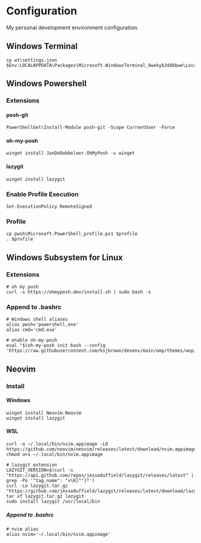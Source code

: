 # Configuration

My personal development environment configuration.

## Windows Terminal

    cp wt\settings.json $Env:LOCALAPPDATA\Packages\Microsoft.WindowsTerminal_8wekyb3d8bbwe\LocalState\settings.json

## Windows Powershell

### Extensions

#### posh-git 

    PowerShellGet\Install-Module posh-git -Scope CurrentUser -Force

#### oh-my-posh 

    winget install JanDeDobbeleer.OhMyPosh -s winget

#### lazygit 

    winget install lazygit

### Enable Profile Execution

    Set-ExecutionPolicy RemoteSigned

### Profile

    cp pwsh\Microsoft.PowerShell_profile.ps1 $profile
    . $profile

## Windows Subsystem for Linux

### Extensions

    # oh my posh
    curl -s https://ohmyposh.dev/install.sh | sudo bash -s

### Append to .bashrc

    # Windows shell aliases
    alias pwsh='powershell.exe'
    alias cmd='cmd.exe'

    # enable oh-my-posh
    eval "$(oh-my-posh init bash --config 'https://raw.githubusercontent.com/ksjbrown/devenv/main/omp/themes/wopian_keegs.omp.json')"
    

## Neovim

### Install

#### Windows

    winget install Neovim.Neovim
    winget install lazygit

#### WSL

    curl -o ~/.local/bin/nvim.appimage -LO https://github.com/neovim/neovim/releases/latest/download/nvim.appimage
    chmod u+x ~/.local/bin/nvim.appimage

    # lazygit extension
    LAZYGIT_VERSION=$(curl -s "https://api.github.com/repos/jesseduffield/lazygit/releases/latest" | grep -Po '"tag_name": "v\K[^"]*')
    curl -Lo lazygit.tar.gz "https://github.com/jesseduffield/lazygit/releases/latest/download/lazygit_${LAZYGIT_VERSION}_Linux_x86_64.tar.gz"
    tar xf lazygit.tar.gz lazygit
    sudo install lazygit /usr/local/bin

##### Append to .bashrc

    # nvim alias
    alias nvim='~/.local/bin/nvim.appimage'

